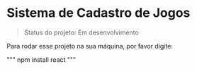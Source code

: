 # Sistema de Cadastro de Jogos #

>Status do projeto: Em desenvolvimento

Para rodar esse projeto na sua máquina, por favor digite:

"""
npm install react
"""
